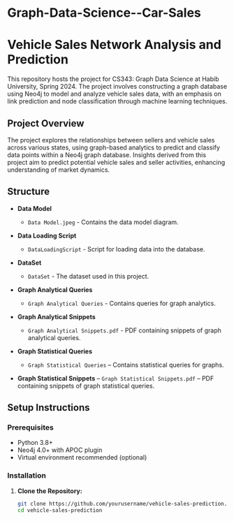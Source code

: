 # Graph-Data-Science--Car-Sales

# Vehicle Sales Network Analysis and Prediction

This repository hosts the project for CS343: Graph Data Science at Habib University, Spring 2024. The project involves constructing a graph database using Neo4j to model and analyze vehicle sales data, with an emphasis on link prediction and node classification through machine learning techniques.

## Project Overview

The project explores the relationships between sellers and vehicle sales across various states, using graph-based analytics to predict and classify data points within a Neo4j graph database. Insights derived from this project aim to predict potential vehicle sales and seller activities, enhancing understanding of market dynamics.

## Structure

- **Data Model**
  - `Data Model.jpeg` - Contains the data model diagram.
  
- **Data Loading Script**
  - `DataLoadingScript` - Script for loading data into the database.

- **DataSet**
  - `DataSet` - The dataset used in this project.

- **Graph Analytical Queries**
  - `Graph Analytical Queries` - Contains queries for graph analytics.
  
- **Graph Analytical Snippets**
  - `Graph Analytical Snippets.pdf` - PDF containing snippets of graph analytical queries.

- **Graph Statistical Queries**
  - `Graph Statistical Queries` – Contains statistical queries for graphs.
  
- **Graph Statistical Snippets**
  – `Graph Statistical Snippets.pdf` – PDF containing snippets of graph statistical queries.
  
## Setup Instructions

### Prerequisites

- Python 3.8+
- Neo4j 4.0+ with APOC plugin
- Virtual environment recommended (optional)

### Installation

1. **Clone the Repository:**
   ```bash
   git clone https://github.com/yourusername/vehicle-sales-prediction.git
   cd vehicle-sales-prediction

